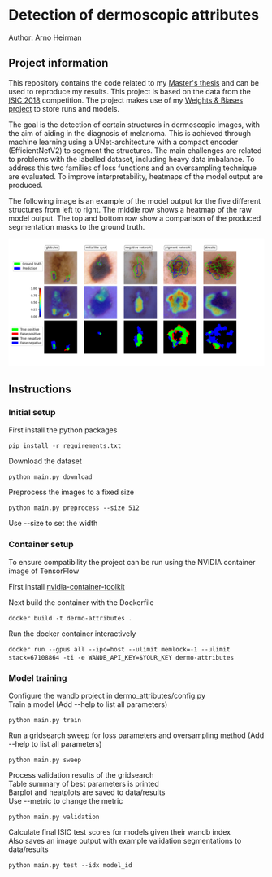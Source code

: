 # Detection of dermoscopic attributes
Author: Arno Heirman

## Project information

This repository contains the code related to my [Master's thesis](https://lib.ugent.be/catalog/rug01:003150464) and can be used to reproduce my results.
This project is based on the data from the [ISIC 2018](https://challenge.isic-archive.com/landing/2018/46/) competition.
The project makes use of my [Weights & Biases project](https://wandb.ai/arno/lesion-attributes) to store runs and models.

The goal is the detection of certain structures in dermoscopic images, with the aim of aiding in the diagnosis of melanoma.
This is achieved through machine learning using a UNet-architecture with a compact encoder (EfficientNetV2) to segment the structures.
The main challenges are related to problems with the labelled dataset, including heavy data imbalance.
To address this two families of loss functions and an oversampling technique are evaluated.
To improve interpretability, heatmaps of the model output are produced.

The following image is an example of the model output for the five different structures from left to right.
The middle row shows a heatmap of the raw model output.
The top and bottom row show a comparison of the produced segmentation masks to the ground truth.
<p align="center">
<img src="https://github.com/arnohe/dermoscopic-attribute-detection/blob/main/thesis_BFL_output.png?raw=true" width="800">
</p>



## Instructions

### Initial setup
First install the python packages
```
pip install -r requirements.txt 
```
Download the dataset
```
python main.py download
```
Preprocess the images to a fixed size
```
python main.py preprocess --size 512
```
Use --size to set the width

### Container setup

To ensure compatibility the project can be run using the NVIDIA container image of TensorFlow

First install [nvidia-container-toolkit](https://github.com/NVIDIA/nvidia-container-toolkit)

Next build the container with the Dockerfile
```
docker build -t dermo-attributes .
```
  
Run the docker container interactively
```
docker run --gpus all --ipc=host --ulimit memlock=-1 --ulimit stack=67108864 -ti -e WANDB_API_KEY=$YOUR_KEY dermo-attributes
```

### Model training

Configure the wandb project in dermo_attributes/config.py\
Train a model (Add --help to list all parameters)
```
python main.py train
```
Run a gridsearch sweep for loss parameters and oversampling method (Add --help to list all parameters)
```
python main.py sweep
```
Process validation results of the gridsearch\
Table summary of best parameters is printed\
Barplot and heatplots are saved to data/results\
Use --metric to change the metric
```
python main.py validation
```
Calculate final ISIC test scores for models given their wandb index\
Also saves an image output with example validation segmentations to data/results
```
python main.py test --idx model_id
```
